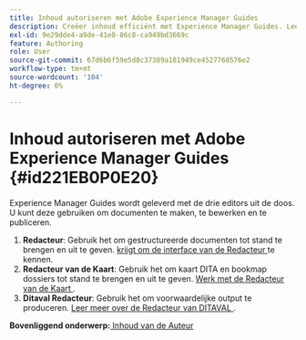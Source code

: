 ```yaml
---
title: Inhoud autoriseren met Adobe Experience Manager Guides
description: Creëer inhoud efficiënt met Experience Manager Guides. Leer hoe u documenten maakt, bewerkt en publiceert in Experience Manager Guides.
exl-id: 9e29dde4-a9de-41e0-86c8-ca949bd3669c
feature: Authoring
role: User
source-git-commit: 67d6b6f59e5d8c37389a181949ce4527760576e2
workflow-type: tm+mt
source-wordcount: '104'
ht-degree: 0%

---
```


# Inhoud autoriseren met Adobe Experience Manager Guides {#id221EB0P0E20}

Experience Manager Guides wordt geleverd met de drie editors uit de doos. U kunt deze gebruiken om documenten te maken, te bewerken en te publiceren.

1. **Redacteur**: Gebruik het om gestructureerde documenten tot stand te brengen en uit te geven. [ krijgt om de interface van de Redacteur ](web-editor.md) te kennen.
1. **Redacteur van de Kaart**: Gebruik het om kaart DITA en bookmap dossiers tot stand te brengen en uit te geven. [ Werk met de Redacteur van de Kaart ](map-editor.md).
1. **Ditaval Redacteur**: Gebruik het om voorwaardelijke output te produceren. [ Leer meer over de Redacteur van DITAVAL ](ditaval-editor.md).



**Bovenliggend onderwerp:**&#x200B;[ Inhoud van de Auteur ](authoring-content.md)
